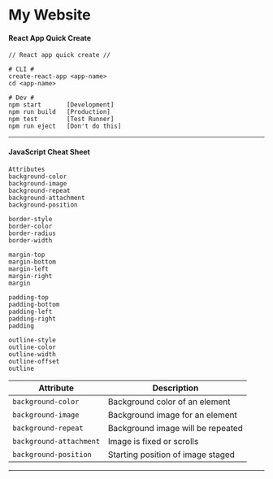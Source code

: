 # My Website

#### React App Quick Create

```
// React app quick create //

# CLI #
create-react-app <app-name> 
cd <app-name>

# Dev #
npm start       [Development]
npm run build   [Production]
npm test        [Test Runner]
npm run eject   [Don't do this]
```
---

#### JavaScript Cheat Sheet

```
Attributes
background-color
background-image
background-repeat
background-attachment 
background-position

border-style
border-color
border-radius
border-width

margin-top
margin-bottom
margin-left
margin-right
margin

padding-top
padding-bottom
padding-left
padding-right
padding

outline-style
outline-color
outline-width
outline-offset
outline
```

| Attribute                 | Description                       |
| ---                       | ---                               |
| `background-color`        | Background color of an element    |
| `background-image`        | Background image for an element   |
| `background-repeat`       | Background image will be repeated |
| `background-attachment`   | Image is fixed or scrolls         |
| `background-position`     | Starting position of image staged |

---
